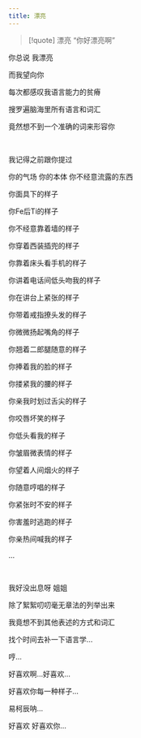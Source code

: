 ```yaml
---
title: 漂亮
---
```


> [!quote] 漂亮
> “你好漂亮啊”

你总说 我漂亮

而我望向你

每次都感叹我语言能力的贫瘠

搜罗遍脑海里所有语言和词汇

竟然想不到一个准确的词来形容你

<br>

我记得之前跟你提过

你的气场 你的本体 你不经意流露的东西

你面具下的样子

你Fe后Ti的样子

你不经意靠着墙的样子

你穿着西装插兜的样子

你靠着床头看手机的样子

你讲着电话间低头吻我的样子

你在讲台上紧张的样子

你带着戒指撩头发的样子

你微微扬起嘴角的样子

你翘着二郎腿随意的样子

你捧着我的脸的样子

你搂紧我的腰的样子

你亲我时划过舌尖的样子

你咬唇坏笑的样子

你低头看我的样子

你皱眉微表情的样子

你望着人间烟火的样子

你随意哼唱的样子

你紧张时不安的样子

你害羞时逃跑的样子

你亲热间喊我的样子

…

<br>

我好没出息呀 姐姐

除了絮絮叨叨毫无章法的列举出来

我竟想不到其他表述的方式和词汇

找个时间去补一下语言学…

哼…

好喜欢啊…好喜欢…

好喜欢你每一种样子…

易柯辰呐…

好喜欢 好喜欢你…

